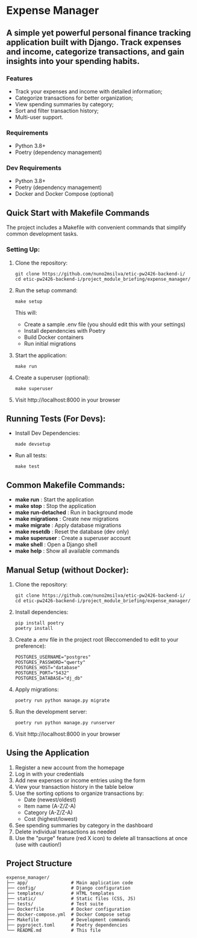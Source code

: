 # Expense Manager

## A simple yet powerful personal finance tracking application built with Django. Track expenses and income, categorize transactions, and gain insights into your spending habits.

### Features

- Track your expenses and income with detailed information;
- Categorize transactions for better organization;
- View spending summaries by category;
- Sort and filter transaction history;
- Multi-user support.

### Requirements

- Python 3.8+
- Poetry (dependency management)

### Dev Requirements

- Python 3.8+
- Poetry (dependency management)
- Docker and Docker Compose (optional)


## Quick Start with Makefile Commands

The project includes a Makefile with convenient commands that simplify common development tasks.

### Setting Up:

1. Clone the repository:
      ```
   git clone https://github.com/nuno2msilva/etic-pw2426-backend-i/
   cd etic-pw2426-backend-i/project_module_briefing/expense_manager/
    ```

2. Run the setup command:
   ```
   make setup
   ```
   
   This will:
   - Create a sample .env file (you should edit this with your settings)
   - Install dependencies with Poetry
   - Build Docker containers
   - Run initial migrations

3. Start the application:
   ```
   make run
   ```

4. Create a superuser (optional):
   ```
   make superuser
   ```

5. Visit http://localhost:8000 in your browser

## Running Tests (For Devs):

- Install Dev Dependencies:
    ```
    made devsetup
    ```


- Run all tests:
  ```
  make test
  ```

## Common Makefile Commands:

- **make run**            : Start the application
- **make stop**           : Stop the application 
- **make run-detached**   : Run in background mode
- **make migrations**     : Create new migrations
- **make migrate**        : Apply database migrations
- **make resetdb**        : Reset the database (dev only)
- **make superuser**      : Create a superuser account
- **make shell**          : Open a Django shell
- **make help**           : Show all available commands

## Manual Setup (without Docker):

1. Clone the repository:
      ```
   git clone https://github.com/nuno2msilva/etic-pw2426-backend-i/
   cd etic-pw2426-backend-i/project_module_briefing/expense_manager/
    ```

2. Install dependencies:
   ```
   pip install poetry
   poetry install
   ```

3. Create a .env file in the project root (Reccomended to edit to your preference):
   ```
   POSTGRES_USERNAME="postgres"
   POSTGRES_PASSWORD="qwerty"
   POSTGRES_HOST="database"
   POSTGRES_PORT="5432"
   POSTGRES_DATABASE="dj_db"
    ```

4. Apply migrations:
   ```
   poetry run python manage.py migrate
   ```

5. Run the development server:
   ```
   poetry run python manage.py runserver
   ```

6. Visit http://localhost:8000 in your browser

## Using the Application

1. Register a new account from the homepage
2. Log in with your credentials
3. Add new expenses or income entries using the form
4. View your transaction history in the table below
5. Use the sorting options to organize transactions by:
   - Date (newest/oldest)
   - Item name (A-Z/Z-A)
   - Category (A-Z/Z-A)
   - Cost (highest/lowest)
6. See spending summaries by category in the dashboard
7. Delete individual transactions as needed
8. Use the "purge" feature (red X icon) to delete all transactions at once (use with caution!)

## Project Structure
```
expense_manager/
├── app/                # Main application code
├── config/             # Django configuration
├── templates/          # HTML templates
├── static/             # Static files (CSS, JS)
├── tests/              # Test suite
├── Dockerfile          # Docker configuration
├── docker-compose.yml  # Docker Compose setup
├── Makefile            # Development commands
├── pyproject.toml      # Poetry dependencies
└── README.md           # This file
```
